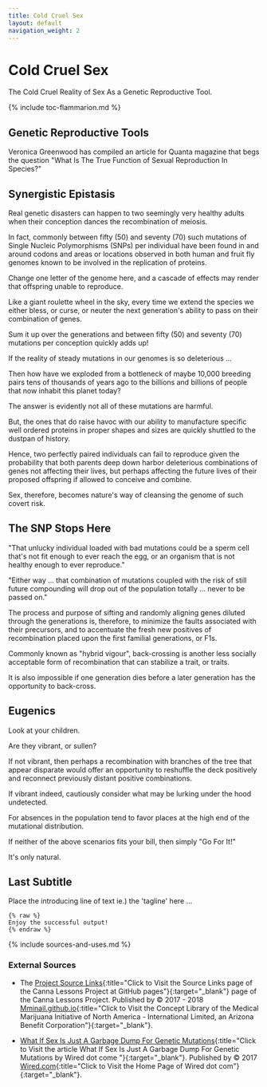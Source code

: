 ```yaml
---
title: Cold Cruel Sex
layout: default
navigation_weight: 2
---
```

# Cold Cruel Sex

The Cold Cruel Reality of Sex As a Genetic Reproductive Tool.

{% include toc-flammarion.md %}

## Genetic Reproductive Tools

Veronica Greenwood has compiled an article for Quanta magazine that begs the question "What Is The True Function of Sexual Reproduction In Species?"

## Synergistic Epistasis

Real genetic disasters can happen to two seemingly very healthy adults when their conception dances the recombination of meiosis.

In fact, commonly between fifty (50) and seventy (70) such mutations of Single Nucleic Polymorphisms (SNPs) per individual have been found in and around codons and areas or locations observed in both human and fruit fly genomes known to be involved in the replication of proteins.

Change one letter of the genome here, and a cascade of effects may render that offspring unable to reproduce.

Like a giant roulette wheel in the sky, every time we extend the species we either bless, or curse, or neuter the next generation's ability to pass on their combination of genes.

Sum it up over the generations and between fifty (50) and seventy (70) mutations per conception quickly adds up!

If the reality of steady mutations in our genomes is so deleterious ...

Then how have we exploded from a bottleneck of maybe 10,000 breeding pairs tens of thousands of years ago to the billions and billions of people that now inhabit this planet today?

The answer is evidently not all of these mutations are harmful.

But, the ones that do raise havoc with our ability to manufacture specific well ordered proteins in proper shapes and sizes are quickly shuttled to the dustpan of history.

Hence, two perfectly paired individuals can fail to reproduce given the probability that both parents deep down harbor deleterious combinations of genes not affecting their lives, but perhaps affecting the future lives of their proposed offspring if allowed to conceive and combine.

Sex, therefore, becomes nature's way of cleansing the genome of such covert risk.

## The SNP Stops Here

"That unlucky individual loaded with bad mutations could be a sperm cell that's not fit enough to ever reach the egg, or an organism that is not healthy enough to ever reproduce."

"Either way ... that combination of mutations coupled with the risk of still future compounding will drop out of the population totally ... never to be passed on."

The process and purpose of sifting and randomly aligning genes diluted through the generations is, therefore, to minimize the faults associated with their precursors, and to accentuate the fresh new positives of recombination placed upon the first familial generations, or F1s.

Commonly known as "hybrid vigour", back-crossing is another less socially acceptable form of recombination that can stabilize a trait, or traits.

It is also impossible if one generation dies before a later generation has the opportunity to back-cross.

## Eugenics

Look at your children.

Are they vibrant, or sullen?

If not vibrant, then perhaps a recombination with branches of the tree that appear disparate would offer an opportunity to reshuffle the deck positively and reconnect previously distant positive combinations.

If vibrant indeed, cautiously consider what may be lurking under the hood undetected.

For absences in the population tend to favor places at the high end of the mutational distribution.

If neither of the above scenarios fits your bill, then simply "Go For It!"

It's only natural.

## Last Subtitle

Place the introducing line of text ie.) the 'tagline' here ...

```liquid
{% raw %}
Enjoy the successful output!
{% endraw %}
```

{% include sources-and-uses.md %}

### External Sources

- The [Project Source Links](https://mminail.github.io/Canna/Source-Canna-Links.htm){:title="Click to Visit the Source Links page of the Canna Lessons Project at GitHub pages"}{:target="_blank"} page of the Canna Lessons Project. Published by © 2017 - 2018 [Mminail.github.io](https://mminail.github.io/){:title="Click to Visit the Concept Library of the Medical Marijuana Initiative of North America - International Limited, an Arizona Benefit Corporation"}{:target="_blank"}.

- [What If Sex Is Just A Garbage Dump For Genetic Mutations](https://www.wired.com/story/what-if-sex-is-just-a-garbage-dump-for-genetic-mutations/){:title="Click to Visit the article What If Sex Is Just A Garbage Dump For Genetic Mutations by Wired dot come "}{:target="_blank"}. Published by © 2017 [Wired.com](https://mminail.github.io/){:title="Click to Visit the Home Page of Wired dot com"}{:target="_blank"}.
